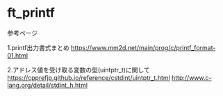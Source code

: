# ft_printf
参考ページ

1.printf出力書式まとめ
https://www.mm2d.net/main/prog/c/printf_format-01.html

2.アドレス値を受け取る変数の型(uintptr_t)に関して
https://cpprefjp.github.io/reference/cstdint/uintptr_t.html
http://www.c-lang.org/detail/stdint_h.html

